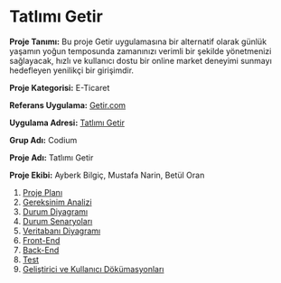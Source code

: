 # Tatlımı Getir
 **Proje Tanımı:** Bu proje Getir uygulamasına bir alternatif olarak günlük yaşamın yoğun temposunda zamanınızı verimli bir şekilde yönetmenizi sağlayacak, hızlı ve kullanıcı dostu bir online market deneyimi sunmayı hedefleyen yenilikçi bir girişimdir. 

**Proje Kategorisi:** E-Ticaret

**Referans Uygulama:** [Getir.com](https://getir.com)

**Uygulama Adresi:** [Tatlımı Getir](https://github.com/lewisVailed/TatlimiGetir.git)

**Grup Adı:** Codium

**Proje Adı:** Tatlımı Getir

**Proje Ekibi:** Ayberk Bilgiç, Mustafa Narin, Betül Oran


1. [Proje Planı](https://github.com/lewisVailed/Auth-Login-System/blob/main/projeplani.md)
2. [Gereksinim Analizi](https://github.com/lewisVailed/Auth-Login-System/blob/main/gereksinimanalizi.md)
3. [Durum Diyagramı](#baslik-3)
4. [Durum Senaryoları](#baslik-3)
5. [Veritabanı Diyagramı](#baslik-3)
6. [Front-End](#baslik-3)
7. [Back-End](#baslik-3)
8. [Test](#baslik-3)
9. [Geliştirici ve Kullanıcı Dökümasyonları](#baslik-3)

 

